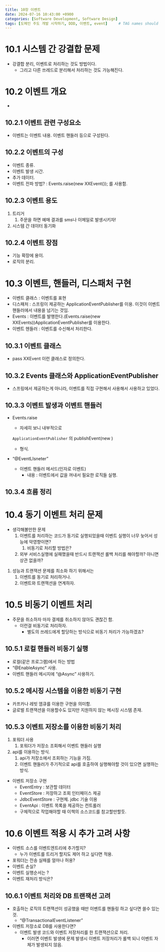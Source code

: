 ```yaml
---
title: 10장 이벤트
date: 2024-07-16 10:43:00 +0900
categories: [Software Development, Software Design]
tags: [도메인 주도 개발 시작하기, DDD, 이벤트, event]     # TAG names should always be lowercase
---
```

# 10.1 시스템 간 강결합 문제

- 강결합 분리, 이벤트로 처리하는 것도 방법이다.
    - 그리고 다른 쓰레드로 분리해서 처리하는 것도 가능해진다.

# 10.2 이벤트 개요

-

## 10.2.1 이벤트 관련 구성요소

- 이벤트는 이벤트 내용. 이벤트 핸들러 등으로 구성된다.

## 10.2.2 이벤트의 구성

- 이벤트 종류.
- 이벤트 발생 시간.
- 추가 데이터.
- 이벤트 전파 방법? : Events.raise(new XXEvent()); 를 사용함.

## 10.2.3 이벤트 용도

1. 트리거
    1. 주문을 하면 예매 결과를 sms나 이메일로 발생시키자!
2. 시스템 간 데이터 동기화

## 10.2.4 이벤트 장점

- 기능 확장에 용이.
- 로직의 분리.

# 10.3 이벤트, 핸들러, 디스패처 구현

- 이벤트 클래스 : 이벤트를 표현
- 디스패처 : 스프링이 제공하는 ApplicationEventPublisher를 이용. 이것이 이벤트 핸들러에서 내용을 넘기는 것임.
- Events : 이벤트를 발행한다.(Events.raise(new XXEvents))ApplicationEventPublisher를 이용한다.
- 이벤트 헨들러 : 이벤트를 수신해서 처리한다.

## 10.3.1 이벤트 클래스

- pass XXEvent 이런 클래스로 정의한다.

## 10.3.2 Events 클래스와 ApplicationEventPublisher

- 스프링에서 제공하는게 아니라, 이벤트를 직접 구현해서 사용해서 사용하고 있었다.

## 10.3.3 이벤트 발생과 이벤트 핸들러

- Events.raise
    - 자세히 보니 내부적으로

    `ApplicationEventPublisher` 의 publishEvent(new )
    - 형식.
- “@EventLIsneter”
    - 이벤트 핸들러 메서드(인자로 이벤트)
        - 내용 : 이벤트에서 값을 꺼내서 필요한 로직들 실행.

## 10.3.4 흐름 정리

# 10.4 동기 이벤트 처리 문제

- 생각해볼만한 문제
    1. 이벤트를 처리하는 코드가 동기로 실행되었을때 이벤트 실행이 너무 늦어서 성능에 악영향이면?
        1. 비동기로 처리할 방법은?
    2. 외부 서비스실행에 실패했을때 반드시 트랜잭션 롤백 처리를 해야할까? 아니면 상관 없을까?
1. 성능과 트랜잭션 문제를 최소화 하기 위해서는
    1. 이벤트를 동기로 처리하거나.
    2. 이벤트와 트랜잭션을 연계하자.

# 10.5 비동기 이벤트 처리

- 주문을 취소하자 마자 결제를 취소하지 않아도 괜찮긴 함.
    - 이런걸 비동기로 처리하자.
        - 별도의 쓰레드에게 할당하는 방식으로 비동기 처리가 가능하겠죠?

## 10.5.1 로컬 핸들러 비동기 실행

- 로컬(같은 프로그램)에서 하는 방법
- “@EnableAsync” 사용.
- 이벤트 핸들러 메시지에 “@Async” 사용하기.

## 10.5.2 메시징 시스템을 이용한 비동기 구현

- 카프카나 레빗 엠큐를 이용한 구현을 의미함.
- 글로벌 트랜잭션을 이용할수도 있지만 지원하지 않는 메시징 시스템 존재.

## 10.5.3 이벤트 저장소를 이용한 비동기 처리

1. 포워더 사용
    1. 포워더가 저장소 조회해서 이벤트 핸들러 실행
2. api를 이용하는 방식.
    1. api가 저장소에서 조회하는 기능을 가짐.
    2. 이벤트 핸들러가 주기적으로 api를 호출하여 실행해야할 것이 있으면 실행하는 방식.
- 이벤트 저장소 구현
    - EventEntry : 보관할 데이터
    - EventStore : 저장하고 조회 인터페이스 제공
    - JdbcEventStore : 구현체. jdbc 기술 이용
    - EventApi : 이벤트 목록을 제공하는 컨트롤러
    - 구체적으로 작업해야할 때 이책의 소스코드를 참고할만할듯.

# 10.6 이벤트 적용 시 추가 고려 사항

- 이벤트 소스를 이벤트엔트리에 추가할지?
    - 누가 이벤트를 트리거 할지도 제어 하고 싶다면 적용.
- 포워더는 전송 실패를 얼마나 허용?
- 이벤트 손실?
- 이벤트 실행순서는 ?
- 이벤트 재처리 방식은?

## 10.6.1 이벤트 처리와 DB 트랜잭션 고려

- 호출하는 로직의 트랜잭션이 성공했을 때만 이벤트를 핸들링 하고 싶다면 쓸수 있는 것.
    - “@TransactionalEventListener”
- 이벤트 저장소로 DB를 사용한다면?
    - 이벤트 발생 코드와 이벤트 저장처리를 한 트랜잭션으로 처리.
        - 이러면 이벤트 발생에 문제 발생시 이벤트 저장처리가 롤백 되니 이벤트 자체가 발생되지 않음.
